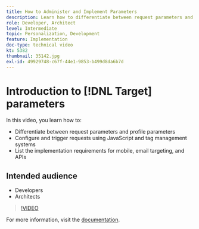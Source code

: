 ```yaml
---
title: How to Administer and Implement Parameters
description: Learn how to differentiate between request parameters and profile parameters, configure and trigger requests using JavaScript and tag management systems. Understand the implementation requirements for mobile, email targeting, and APIs.
role: Developer, Architect
level: Intermediate
topic: Personalization, Development
feature: Implementation
doc-type: technical video
kt: 5382
thumbnail: 35142.jpg
exl-id: 49929748-c67f-44e1-9853-b499d8da6b7d
---
```

# Introduction to [!DNL Target] parameters

In this video, you learn how to:

* Differentiate between request parameters and profile parameters
* Configure and trigger requests using JavaScript and tag management systems
* List the implementation requirements for mobile, email targeting, and APIs

## Intended audience

* Developers
* Architects

>[!VIDEO](https://video.tv.adobe.com/v/35142/?quality=12)

For more information, visit the [documentation](https://experienceleague.adobe.com/docs/target/using/implement-target/implementing-target.html?lang=en).
